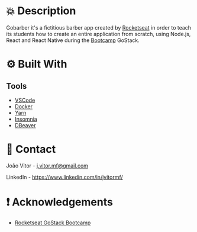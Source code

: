 # :boom: Description

Gobarber it's a fictitious barber app created by [Rocketseat](https://rocketseat.com.br/) in order to teach its students how to create an entire application from scratch, using Node.js, React and React Native during the [Bootcamp](https://rocketseat.com.br/gostack) GoStack.


# :gear: Built With
  ## Tools
  * [VSCode](https://code.visualstudio.com/)
  * [Docker](https://www.docker.com/)
  * [Yarn](https://yarnpkg.com/)
  * [Insomnia](https://insomnia.rest/)
  * [DBeaver](https://dbeaver.io/)


<!-- CONTACT -->
# :e-mail: Contact

João Vitor - <j.vitor.mf@gmail.com>

LinkedIn - <https://www.linkedin.com/in/jvitormf/>


<!-- ACKNOWLEDGEMENTS -->
# :exclamation: Acknowledgements

* [Rocketseat GoStack Bootcamp](https://rocketseat.com.br/gostack)
